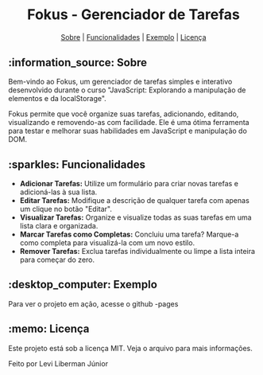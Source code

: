 
<h1 align="center">Fokus - Gerenciador de Tarefas</h1>

<p align="center" style="margin-bottom: 4%">
</p>

<p align="center">
  <a href="#about">Sobre</a>   |   
  <a href="#features">Funcionalidades</a>   |   
  <a href="#computer-exemple">Exemplo</a>   |   
  <a href="#memo-license">Licença</a>
</p>

<h2 id="about">:information_source: Sobre</h2>

Bem-vindo ao Fokus, um gerenciador de tarefas simples e interativo desenvolvido durante o curso "JavaScript: Explorando a manipulação de elementos e da localStorage". 

Fokus permite que você organize suas tarefas, adicionando, editando, visualizando e removendo-as com facilidade. Ele é uma ótima ferramenta para testar e melhorar suas habilidades em JavaScript e manipulação do DOM.

<h2 id="features">:sparkles: Funcionalidades</h2>

* **Adicionar Tarefas:** Utilize um formulário para criar novas tarefas e adicioná-las à sua lista.
* **Editar Tarefas:** Modifique a descrição de qualquer tarefa com apenas um clique no botão "Editar".
* **Visualizar Tarefas:** Organize e visualize todas as suas tarefas em uma lista clara e organizada.
* **Marcar Tarefas como Completas:** Concluiu uma tarefa? Marque-a como completa para visualizá-la com um novo estilo.
* **Remover Tarefas:** Exclua tarefas individualmente ou limpe a lista inteira para começar do zero.

<h2 id="computer-exemple">:desktop_computer: Exemplo</h2>

Para ver o projeto em ação, acesse o github -pages

<h2 id="memo-license">:memo: Licença</h2>

Este projeto está sob a licença MIT. Veja o arquivo para mais informações.

Feito por Levi Liberman Júnior